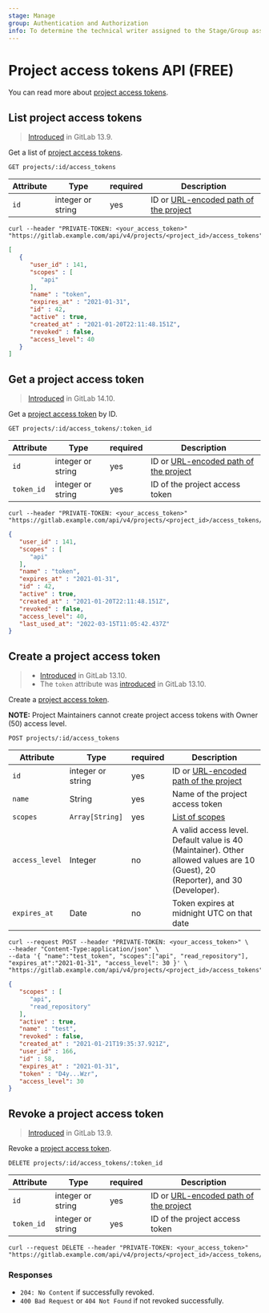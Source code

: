 ```yaml
---
stage: Manage
group: Authentication and Authorization
info: To determine the technical writer assigned to the Stage/Group associated with this page, see https://about.gitlab.com/handbook/engineering/ux/technical-writing/#assignments
---
```


# Project access tokens API **(FREE)**

You can read more about [project access tokens](../user/project/settings/project_access_tokens.md).

## List project access tokens

> [Introduced](https://gitlab.com/gitlab-org/gitlab/-/issues/238991) in GitLab 13.9.

Get a list of [project access tokens](../user/project/settings/project_access_tokens.md).

```plaintext
GET projects/:id/access_tokens
```

| Attribute | Type    | required | Description         |
|-----------|---------|----------|---------------------|
| `id` | integer or string | yes | ID or [URL-encoded path of the project](index.md#namespaced-path-encoding) |

```shell
curl --header "PRIVATE-TOKEN: <your_access_token>" "https://gitlab.example.com/api/v4/projects/<project_id>/access_tokens"
```

```json
[
   {
      "user_id" : 141,
      "scopes" : [
         "api"
      ],
      "name" : "token",
      "expires_at" : "2021-01-31",
      "id" : 42,
      "active" : true,
      "created_at" : "2021-01-20T22:11:48.151Z",
      "revoked" : false,
      "access_level": 40
   }
]
```

## Get a project access token

> [Introduced](https://gitlab.com/gitlab-org/gitlab/-/merge_requests/82714) in GitLab 14.10.

Get a [project access token](../user/project/settings/project_access_tokens.md) by ID.

```plaintext
GET projects/:id/access_tokens/:token_id
```

| Attribute | Type    | required | Description         |
|-----------|---------|----------|---------------------|
| `id` | integer or string | yes | ID or [URL-encoded path of the project](index.md#namespaced-path-encoding) |
| `token_id` | integer or string | yes | ID of the project access token |

```shell
curl --header "PRIVATE-TOKEN: <your_access_token>" "https://gitlab.example.com/api/v4/projects/<project_id>/access_tokens/<token_id>"
```

```json
{
   "user_id" : 141,
   "scopes" : [
      "api"
   ],
   "name" : "token",
   "expires_at" : "2021-01-31",
   "id" : 42,
   "active" : true,
   "created_at" : "2021-01-20T22:11:48.151Z",
   "revoked" : false,
   "access_level": 40,
   "last_used_at": "2022-03-15T11:05:42.437Z"
}
```

## Create a project access token

> - [Introduced](https://gitlab.com/gitlab-org/gitlab/-/merge_requests/55408) in GitLab 13.10.
> - The `token` attribute was [introduced](https://gitlab.com/gitlab-org/gitlab/-/merge_requests/55408) in GitLab 13.10.

Create a [project access token](../user/project/settings/project_access_tokens.md).

**NOTE:** Project Maintainers cannot create project access tokens with Owner (50) access level.

```plaintext
POST projects/:id/access_tokens
```

| Attribute | Type    | required | Description         |
|-----------|---------|----------|---------------------|
| `id` | integer or string | yes | ID or [URL-encoded path of the project](index.md#namespaced-path-encoding) |
| `name` | String | yes | Name of the project access token  |
| `scopes` | `Array[String]` | yes | [List of scopes](../user/project/settings/project_access_tokens.md#scopes-for-a-project-access-token) |
| `access_level` | Integer | no | A valid access level. Default value is 40 (Maintainer). Other allowed values are 10 (Guest), 20 (Reporter), and 30 (Developer). |
| `expires_at` | Date | no | Token expires at midnight UTC on that date |

```shell
curl --request POST --header "PRIVATE-TOKEN: <your_access_token>" \
--header "Content-Type:application/json" \
--data '{ "name":"test_token", "scopes":["api", "read_repository"], "expires_at":"2021-01-31", "access_level": 30 }' \
"https://gitlab.example.com/api/v4/projects/<project_id>/access_tokens"
```

```json
{
   "scopes" : [
      "api",
      "read_repository"
   ],
   "active" : true,
   "name" : "test",
   "revoked" : false,
   "created_at" : "2021-01-21T19:35:37.921Z",
   "user_id" : 166,
   "id" : 58,
   "expires_at" : "2021-01-31",
   "token" : "D4y...Wzr",
   "access_level": 30
}
```

## Revoke a project access token

> [Introduced](https://gitlab.com/gitlab-org/gitlab/-/issues/238991) in GitLab 13.9.

Revoke a [project access token](../user/project/settings/project_access_tokens.md).

```plaintext
DELETE projects/:id/access_tokens/:token_id
```

| Attribute | Type    | required | Description         |
|-----------|---------|----------|---------------------|
| `id` | integer or string | yes | ID or [URL-encoded path of the project](index.md#namespaced-path-encoding) |
| `token_id` | integer or string | yes | ID of the project access token |

```shell
curl --request DELETE --header "PRIVATE-TOKEN: <your_access_token>" "https://gitlab.example.com/api/v4/projects/<project_id>/access_tokens/<token_id>"
```

### Responses

- `204: No Content` if successfully revoked.
- `400 Bad Request` or `404 Not Found` if not revoked successfully.
